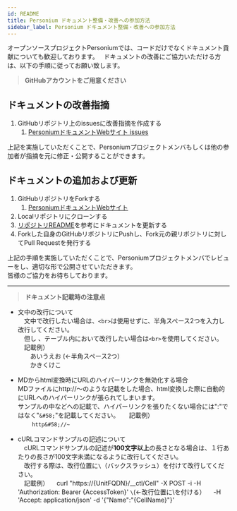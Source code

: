 ```yaml
---
id: README
title: Personium ドキュメント整備・改善への参加方法  
sidebar_label: Personium ドキュメント整備・改善への参加方法  
---
```


オープンソースプロジェクトPersoniumでは、コードだけでなくドキュメント貢献についても歓迎しております。  
ドキュメントの改善にご協力いただける方は、以下の手順に従ってお願い致します。  

> __GitHubアカウントをご用意ください__

## ドキュメントの改善指摘

1. GitHubリポジトリ上のissuesに改善指摘を作成する
    1. [PersoniumドキュメントWebサイト issues](https://github.com/personium/website/issues)

上記を実施していただくことで、Personiumプロジェクトメンバもしくは他の参加者が指摘を元に修正・公開することができます。  

## ドキュメントの追加および更新

1. GitHubリポジトリをForkする
    1. [PersoniumドキュメントWebサイト](https://github.com/personium/website)
1. Localリポジトリにクローンする
1. [リポジトリREADME](https://github.com/personium/website)を参考にドキュメントを更新する
1. Forkした自身のGitHubリポジトリにPushし、Fork元の親リポジトリに対してPull Requestを発行する

上記の手順を実施していただくことで、Personiumプロジェクトメンバでレビューをし、適切な形で公開させていただきます。  
皆様のご協力をお待ちしております。  


***

> __ドキュメント記載時の注意点__

 * 文中の改行について  
　文中で改行したい場合は、`<br>`は使用せずに、半角スペース2つを入力し改行してください。  
　但し 、テーブル内において改行したい場合は`<br>`を使用してください。  
　記載例）  
　　あいうえお  (←半角スペース2つ）  
　　かきくけこ

 *  MDからhtml変換時にURLのハイパーリンクを無効化する場合  
    MDファイルにhttp&#58;//～のような記載をした場合、html変換した際に自動的にURLへのハイパーリンクが張られてしまいます。  
    サンプルの中などへの記載で、ハイパーリンクを張りたくない場合には":"ではなく"`&#58;`"を記載してください。
　 記載例）  
　　 `http&#58;//~`

 * cURLコマンドサンプルの記述について  
　cURLコマンドサンプルの記述が**100文字以上**の長さとなる場合は、１行あたりの長さが100文字未満になるように改行してください。  
　改行する際は、改行位置に`\`（バックスラッシュ）を付けて改行してください。  
　記載例）
　curl "https&#58;//{UnitFQDN}/__ctl/Cell" -X POST -i -H 'Authorization: Bearer {AccessToken}' `\`(←改行位置に\を付ける）
　-H 'Accept: application/json' -d '{"Name":"{CellName}"}'
